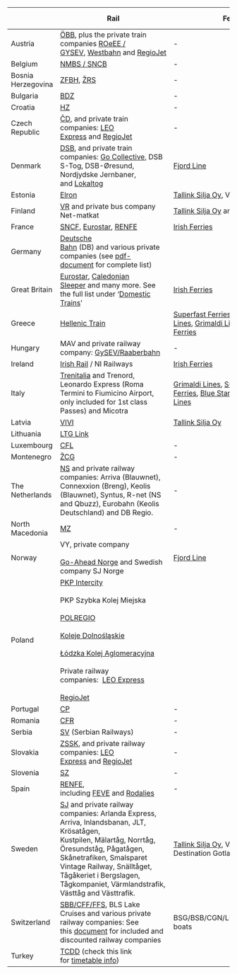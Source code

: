 |                    | Rail                                                                                                                                                                                                                                                                                                                                                                                                                                                   | Ferry                                                                                                                                                                                                                                                                                                                                                                                                                                                                                                                      | Public Transport                                          |
| ------------------ | ------------------------------------------------------------------------------------------------------------------------------------------------------------------------------------------------------------------------------------------------------------------------------------------------------------------------------------------------------------------------------------------------------------------------------------------------------ | -------------------------------------------------------------------------------------------------------------------------------------------------------------------------------------------------------------------------------------------------------------------------------------------------------------------------------------------------------------------------------------------------------------------------------------------------------------------------------------------------------------------------- | --------------------------------------------------------- |
| Austria            | [ÖBB](http://www.oebb.at/en/), plus the private train companies [ROeEE / GYSEV](http://www.gysev.hu/), [Westbahn](https://westbahn.at/) and [RegioJet](https://www.regiojet.com/)                                                                                                                                                                                                                                                                      | -                                                                                                                                                                                                                                                                                                                                                                                                                                                                                                                          | S-Bahn: Vienna and Innsbruck                              |
| Belgium            | [NMBS / SNCB](http://www.belgianrail.be/en/Default.aspx)                                                                                                                                                                                                                                                                                                                                                                                               | -                                                                                                                                                                                                                                                                                                                                                                                                                                                                                                                          | -                                                         |
| Bosnia Herzegovina | [ZFBH](http://www.zfbh.ba/), [ŽRS](https://www.zrs-rs.com/red-voznje)                                                                                                                                                                                                                                                                                                                                                                                  | -                                                                                                                                                                                                                                                                                                                                                                                                                                                                                                                          | -                                                         |
| Bulgaria           | [BDZ](http://www.bdz.bg/en/)                                                                                                                                                                                                                                                                                                                                                                                                                           | -                                                                                                                                                                                                                                                                                                                                                                                                                                                                                                                          | -                                                         |
| Croatia            | [HZ](http://www.hzpp.hr/Default.aspx?sec=282)                                                                                                                                                                                                                                                                                                                                                                                                          | -                                                                                                                                                                                                                                                                                                                                                                                                                                                                                                                          | -                                                         |
| Czech Republic     | [ČD](https://www.cd.cz/default.htm), and private train companies: [LEO Express](https://www.leoexpress.com/en) and [RegioJet](https://www.regiojet.com/)                                                                                                                                                                                                                                                                                               | -                                                                                                                                                                                                                                                                                                                                                                                                                                                                                                                          | -                                                         |
| Denmark            | [DSB](http://www.dsb.dk/om-dsb/in-english/), and private train companies: [Go Collective](https://gocollective.dk/), DSB S-Tog, DSB-Øresund, Nordjydske Jernbaner, and [Lokaltog](https://www.lokaltog.dk/alt-om-rejsen/koreplaner/)                                                                                                                                                                                                                   | [Fjord Line](https://www.interrail.eu/en/plan-your-trip/tips-and-tricks/trains-europe/ferries/fjord-line-ferries.html.html)                                                                                                                                                                                                                                                                                                                                                                                                | -                                                         |
| Estonia            | [Elron](https://elron.ee/en/)                                                                                                                                                                                                                                                                                                                                                                                                                          | [Tallink Silja Oy](https://www.interrail.eu/en/plan-your-trip/tips-and-tricks/trains-europe/ferries/tallink-silja.html.html), Viking Line                                                                                                                                                                                                                                                                                                                                                                                  | -                                                         |
| Finland            | [VR](http://www.vr.fi/en/index.html) and private bus company Net-matkat                                                                                                                                                                                                                                                                                                                                                                                | [Tallink Silja Oy](https://www.interrail.eu/en/plan-your-trip/tips-and-tricks/trains-europe/ferries/tallink-silja.html.html) and Viking Line                                                                                                                                                                                                                                                                                                                                                                               | -                                                         |
| France             | [SNCF](https://www.sncf.com/en), [Eurostar](https://www.eurail.com/en/plan-your-trip/trip-ideas/trains-europe/high-speed-trains/eurostar.html.html), [RENFE](https://www.renfe.com/es/en/travel/prepare-your-trip/ave-francia/informacion-util)                                                                                                                                                                                                        | [Irish Ferries](https://www.interrail.eu/en/plan-your-trip/tips-and-tricks/trains-europe/ferries/irish-ferries.html.html)                                                                                                                                                                                                                                                                                                                                                                                                  | -                                                         |
| Germany            | [Deutsche Bahn](https://www.bahn.com/i/view/index.shtml) (DB) and various private companies (see [pdf-document](https://www.interrail.eu/content/dam/_new-structure/doc/res/Germany_RegionalOperators_PassAcceptance_2023.pdf) for complete list)                                                                                                                                                                                                      |                                                                                                                                                                                                                                                                                                                                                                                                                                                                                                                            | S-bahn                                                    |
| Great Britain      | [Eurostar](https://www.interrail.eu/en/plan-your-trip/tips-and-tricks/trains-europe/high-speed-trains/eurostar.html.html), [Caledonian Sleeper](https://www.interrail.eu/en/plan-your-trip/tips-and-tricks/trains-europe/night-trains/caledonian-sleeper.html.html) and many more. See the full list under ‘[Domestic Trains](https://www.interrail.eu/en/plan-your-trip/tips-and-tricks/trains-europe/trains-country/trains-great-britain.html.html)’ | [Irish Ferries](https://www.interrail.eu/en/plan-your-trip/tips-and-tricks/trains-europe/ferries/irish-ferries.html.html)                                                                                                                                                                                                                                                                                                                                                                                                  | -                                                         |
| Greece             | [Hellenic Train](https://www.hellenictrain.gr/)                                                                                                                                                                                                                                                                                                                                                                                                        | [Superfast Ferries](https://www.interrail.eu/en/plan-your-trip/tips-and-tricks/trains-europe/ferries/superfast-ferries.html.html), [Minoan Lines](https://www.interrail.eu/en/plan-your-trip/tips-and-tricks/trains-europe/ferries/minoan-lines.html.html), [Grimaldi Lines](https://www.interrail.eu/en/plan-your-trip/tips-and-tricks/trains-europe/ferries/grimaldi-lines.html.html), [Blue Star Ferries](https://www.interrail.eu/en/plan-your-trip/tips-and-tricks/trains-europe/ferries/blue-star-ferries.html.html) | -                                                         |
| Hungary            | MAV and private railway company: [GySEV/Raaberbahn](http://www.gysev.hu/)                                                                                                                                                                                                                                                                                                                                                                              | -                                                                                                                                                                                                                                                                                                                                                                                                                                                                                                                          | -                                                         |
| Ireland            | [Irish Rail](http://www.irishrail.ie/) / NI Railways                                                                                                                                                                                                                                                                                                                                                                                                   | [Irish Ferries](https://www.interrail.eu/en/plan-your-trip/tips-and-tricks/trains-europe/ferries/irish-ferries.html.html)                                                                                                                                                                                                                                                                                                                                                                                                  | -                                                         |
| Italy              | [Trenitalia](http://www.trenitalia.com/) and Trenord, Leonardo Express (Roma Termini to Fiumicino Airport, only included for 1st class Passes) and Micotra                                                                                                                                                                                                                                                                                             | [Grimaldi Lines](https://www.interrail.eu/en/plan-your-trip/tips-and-tricks/trains-europe/ferries/grimaldi-lines.html.html), [Superfast Ferries](https://www.interrail.eu/en/plan-your-trip/tips-and-tricks/trains-europe/ferries/superfast-ferries.html.html), [Blue Star Ferries](https://www.interrail.eu/en/plan-your-trip/tips-and-tricks/trains-europe/ferries/blue-star-ferries.html.html), [Minoan Lines](https://www.interrail.eu/en/plan-your-trip/tips-and-tricks/trains-europe/ferries/minoan-lines.html.html) | -                                                         |
| Latvia             | [VIVI](https://vivi.lv/en/)                                                                                                                                                                                                                                                                                                                                                                                                                            | [Tallink Silja Oy](https://www.interrail.eu/en/plan-your-trip/tips-and-tricks/trains-europe/ferries/tallink-silja.html.html)                                                                                                                                                                                                                                                                                                                                                                                               | -                                                         |
| Lithuania          | [LTG Link](https://ltglink.lt/en)                                                                                                                                                                                                                                                                                                                                                                                                                      |                                                                                                                                                                                                                                                                                                                                                                                                                                                                                                                            |                                                           |
| Luxembourg         | [CFL](http://www.cfl.lu/)                                                                                                                                                                                                                                                                                                                                                                                                                              | -                                                                                                                                                                                                                                                                                                                                                                                                                                                                                                                          | -                                                         |
| Montenegro         | [ŽCG](http://www.zcg-prevoz.me/)                                                                                                                                                                                                                                                                                                                                                                                                                       | -                                                                                                                                                                                                                                                                                                                                                                                                                                                                                                                          | -                                                         |
| The Netherlands    | [NS](http://www.ns.nl/) and private railway companies: Arriva (Blauwnet), Connexxion (Breng), Keolis (Blauwnet), Syntus, R-net (NS and Qbuzz), Eurobahn (Keolis Deutschland) and DB Regio.                                                                                                                                                                                                                                                             | -                                                                                                                                                                                                                                                                                                                                                                                                                                                                                                                          | -                                                         |
| North Macedonia    | [MZ](https://mzt.mk/?lang=mk)                                                                                                                                                                                                                                                                                                                                                                                                                          | -                                                                                                                                                                                                                                                                                                                                                                                                                                                                                                                          | -                                                         |
| Norway             | VY, private company<br><br>[Go-Ahead Norge](https://www.go-aheadnordic.no/) and Swedish company SJ Norge                                                                                                                                                                                                                                                                                                                                               | [Fjord Line](https://www.interrail.eu/en/plan-your-trip/tips-and-tricks/trains-europe/ferries/fjord-line-ferries.html.html)                                                                                                                                                                                                                                                                                                                                                                                                | -                                                         |
| Poland             | [PKP Intercity](https://www.intercity.pl/en/site/for-passengers/offers/oferta-interrail/)<br><br>PKP Szybka Kolej Miejska <br><br>[POLREGIO](https://polregio.pl/pl/)<br><br>[Koleje Dolnośląskie](https://kolejedolnoslaskie.pl/)<br><br>[Łódzka Kolej Aglomeracyjna](https://lka.lodzkie.pl/strona-glowna/)    <br><br>Private railway companies:  [LEO Express](https://www.leoexpress.com/en)<br><br>[RegioJet](https://regiojet.com/)             |                                                                                                                                                                                                                                                                                                                                                                                                                                                                                                                            | -                                                         |
| Portugal           | [CP](http://www.cp.pt/cp/displayPage.do?vgnextoid=87cbd5abe2a74010VgnVCM1000007b01a8c0RCRD&lang=en)                                                                                                                                                                                                                                                                                                                                                    | -                                                                                                                                                                                                                                                                                                                                                                                                                                                                                                                          | -                                                         |
| Romania            | [CFR](http://www.cfr.ro/)                                                                                                                                                                                                                                                                                                                                                                                                                              | -                                                                                                                                                                                                                                                                                                                                                                                                                                                                                                                          | -                                                         |
| Serbia             | [SV](http://www.srbvoz.rs/en/) (Serbian Railways)                                                                                                                                                                                                                                                                                                                                                                                                      | -                                                                                                                                                                                                                                                                                                                                                                                                                                                                                                                          | -                                                         |
| Slovakia           | [ZSSK](http://www.slovakrail.sk/en.html), and private railway companies: [LEO Express](https://www.leoexpress.com/en) and [RegioJet](https://www.regiojet.com/)                                                                                                                                                                                                                                                                                        | -                                                                                                                                                                                                                                                                                                                                                                                                                                                                                                                          | -                                                         |
| Slovenia           | [SZ](http://www.slo-zeleznice.si/en/passengers/slovenia)                                                                                                                                                                                                                                                                                                                                                                                               | -                                                                                                                                                                                                                                                                                                                                                                                                                                                                                                                          | -                                                         |
| Spain              | [RENFE](https://www.renfe.com/es/en), including [FEVE](https://www.renfe.com/es/es/cercanias/cercanias-am) and [Rodalies](https://rodalies.gencat.cat/en/horaris/index.html)                                                                                                                                                                                                                                                                           | -                                                                                                                                                                                                                                                                                                                                                                                                                                                                                                                          | -                                                         |
| Sweden             | [SJ](https://www.sj.se/) and private railway companies: Arlanda Express, Arriva, Inlandsbanan, JLT, Krösatågen, Kustpilen, Mälartåg, Norrtåg, Öresundståg, Pågatågen, Skånetrafiken, Smalsparet Vintage Railway, Snälltåget, Tågåkeriet i Bergslagen,  Tågkompaniet, Värmlandstrafik, Västtåg and Västtrafik.                                                                                                                                          | [Tallink Silja Oy](https://www.interrail.eu/en/plan-your-trip/tips-and-tricks/trains-europe/ferries/tallink-silja.html.html), Viking Line, Destination Gotland                                                                                                                                                                                                                                                                                                                                                             | Ländstrafiken in Norbotten, Veljekset Salmela, Net-matkat |
| Switzerland        | [SBB/CFF/FFS](http://www.sbb.ch/en/home.html), BLS Lake Cruises and various private railway companies: See this [document](https://www.interrail.eu/content/dam/_new-structure/doc/res/See_Switzerland_by_train_2024_Geltungsbereich.pdf) for included and discounted railway companies                                                                                                                                                                | BSG/BSB/CGN/LNM/SGV/URh/ZSG boats                                                                                                                                                                                                                                                                                                                                                                                                                                                                                          | S-bahn in all cities                                      |
| Turkey             | [TCDD](http://www.tcdd.gov.tr/) (check this link for [timetable info](https://ebilet.tcddtasimacilik.gov.tr/view/eybis/tnmGenel/tcddWebContent.jsf))                                                                                                                                                                                                                                                                                                   |                                                                                                                                                                                                                                                                                                                                                                                                                                                                                                                            |                                                           |
